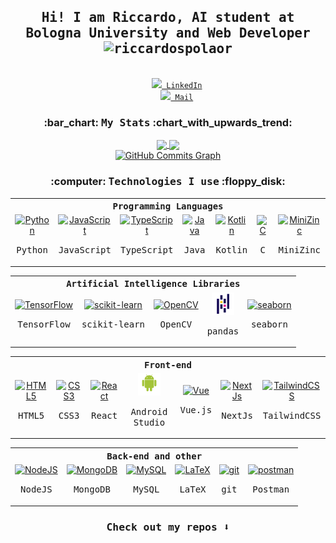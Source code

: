 <h2 align="center"><samp>Hi! I am Riccardo, AI student at Bologna University and Web Developer <img height=16 src="https://komarev.com/ghpvc/?username=riccardospolaor&label=Profile%20views&color=0e75b6&style=flat" alt="riccardospolaor" /></samp></h2>

<div align="center">
<code>
    <a href="https://www.linkedin.com/in/riccardospolaor/" title="LinkedIn Profile"><img width="22" src="https://github.com/zumrudu-anka/zumrudu-anka/blob/master/images/linkedin.svg"> LinkedIn</a></code>
<code>
    <a href="mailto:riccardo.spolaor94@gmail.com" title="Mail"><img width="22" src="https://upload.wikimedia.org/wikipedia/commons/8/8c/Gmail_Icon_%282013-2020%29.svg"> Mail</a></code>
</div>

<h3 align="center"> :bar_chart: <samp>My Stats</samp> :chart_with_upwards_trend: </h3>

<div align=center>
  <a href="https://github.com/RiccardoSpolaor" title="RiccardoSpolaor's GitHub Stats">
    <img height=175 align="center" src="https://github-readme-stats.vercel.app/api?username=RiccardoSpolaor&show_icons=true&theme=gotham">
  </a>
  <a href="https://github.com/RiccardoSpolaor" title="RiccardoSpolaor's most udsed languages">
  <img height=175 align="center" src="https://github-readme-stats.vercel.app/api/top-langs/?username=RiccardoSpolaor&hide=c%23,powershell,css,html,scss&title_color=2aa889&text_color=99d1ce&icon_color=2bbc8a&bg_color=0c1014&langs_count=8&layout=compact" />
  </a>
</div>
<div align="center">
  <a href="http://www.github.com/RiccardoSpolaor">
    <img height=270 src="https://activity-graph.herokuapp.com/graph?username=RiccardoSpolaor&bg_color=000000&color=98d0cd&line=259076&point=29a587&area=true&hide_border=true" alt="GitHub Commits Graph" />
  </a>
</div>

<h3 align="center"> :computer: <samp>Technologies I use</samp> :floppy_disk: </h3>

<table align="center">
  <tr>
    <th colspan="7"><samp>Programming Languages</samp></th>
  </tr>
  <tr>
    <td>
      <div align="center">
        <a href="https://www.python.org/" target="_blank" rel="noreferrer">
          <img src="https://raw.githubusercontent.com/danielcranney/readme-generator/main/public/icons/skills/python-colored.svg" width="36" height="36" alt="Python"/>
        </a>
        <p align="center"><samp>Python</samp></p>
      </div>
    </td>
    <td>           
      <div align="center">
        <a href="https://developer.mozilla.org/en-US/docs/Web/JavaScript" target="_blank" rel="noreferrer">
          <img src="https://raw.githubusercontent.com/danielcranney/readme-generator/main/public/icons/skills/javascript-colored.svg" width="36" height="36" alt="JavaScript"/>
        </a>
        <p align="center"><samp>JavaScript</samp></p>
      </div>
    </td>
    <td>           
      <div align="center">
        <a href="https://www.typescriptlang.org/" target="_blank" rel="noreferrer">
          <img src="https://raw.githubusercontent.com/danielcranney/readme-generator/main/public/icons/skills/typescript-colored.svg" width="36" height="36" alt="TypeScript"/>
      </a>
        <p align="center"><samp>TypeScript</samp></p>
      </div>
    </td>
    <td>           
      <div align="center">
        <a href="https://www.oracle.com/java/" target="_blank" rel="noreferrer">
          <img src="https://raw.githubusercontent.com/danielcranney/readme-generator/main/public/icons/skills/java-colored.svg" width="36" height="36" alt="Java" />
        </a>
        <p align="center"><samp>Java</samp></p>
      </div>
    </td>
    <td>
      <div align="center">
        <a href="https://kotlinlang.org/" target="_blank" rel="noreferrer">
          <img src="https://raw.githubusercontent.com/danielcranney/readme-generator/main/public/icons/skills/kotlin-colored.svg" width="36" height="36" alt="Kotlin"/>
        </a>
        <p align="center"><samp>Kotlin</samp></p>
      </div>
    </td>
    <td>           
      <div align="center">
        <a href="https://docs.microsoft.com/en-us/cpp/?view=msvc-170" target="_blank" rel="noreferrer">
          <img src="https://raw.githubusercontent.com/danielcranney/readme-generator/main/public/icons/skills/c-colored.svg" width="36" height="36" alt="C" />
        </a>
        <p align="center"><samp>C</samp></p>
      </div>
    </td>
    <td>
      <div align="center">
        <a href="https://www.minizinc.org/" target="_blank" rel="noreferrer"> 
          <img src="https://www.minizinc.org/doc-2.5.3/en/static/MiniZn_logo_2.svg" alt="MiniZinc" width="36" height="36"/> 
        </a> 
        <p align="center"><samp>MiniZinc</samp></p>
      </div>
    </td>
  </tr>
</table>

<table align="center">
  <tr>
    <th colspan="7"><samp>Artificial Intelligence Libraries</samp></th>
  </tr>
  <tr>
    <td>
      <div align="center">
        <a href="https://www.tensorflow.org" target="_blank" rel="noreferrer"> 
          <img src="https://www.vectorlogo.zone/logos/tensorflow/tensorflow-icon.svg" alt="TensorFlow" width="36" height="36"/>
        </a> 
        <p align="center"><samp>TensorFlow</samp></p>
      </div>
    </td>
    <td>           
      <div align="center">
        <a href="https://scikit-learn.org/" target="_blank" rel="noreferrer"> 
          <img src="https://upload.wikimedia.org/wikipedia/commons/0/05/Scikit_learn_logo_small.svg" alt="scikit-learn" width="36" height="36"/>
        </a> 
        <p align="center"><samp>scikit-learn</samp></p>
      </div>
    </td>
    <td>           
      <div align="center">
        <a href="https://opencv.org/" target="_blank" rel="noreferrer"> 
          <img src="https://www.vectorlogo.zone/logos/opencv/opencv-icon.svg" alt="OpenCV" width="36" height="36"/> 
        </a> 
        <p align="center"><samp>OpenCV</samp></p>
      </div>
    </td>
    <td>           
      <div align="center">
        <a href="https://pandas.pydata.org/" target="_blank" rel="noreferrer"> 
          <img src="https://raw.githubusercontent.com/devicons/devicon/2ae2a900d2f041da66e950e4d48052658d850630/icons/pandas/pandas-original.svg" alt="pandas" width="36" height="36"/> 
        </a> 
        <p align="center"><samp>pandas</samp></p>
      </div>
    </td>
    <td>
      <div align="center">
        <a href="https://seaborn.pydata.org/" target="_blank" rel="noreferrer"> 
          <img src="https://seaborn.pydata.org/_images/logo-mark-lightbg.svg" alt="seaborn" width="36" height="36"/>
        </a> 
        <p align="center"><samp>seaborn</samp></p>
      </div>
    </td>
  </tr>
</table>


<table align="center">
  <tr>
    <th colspan="7"><samp>Front-end</samp></th>
  </tr>
  <tr>
    <td>
      <div align="center">
        <a href="https://developer.mozilla.org/en-US/docs/Glossary/HTML5" target="_blank" rel="noreferrer">
         <img src="https://raw.githubusercontent.com/danielcranney/readme-generator/main/public/icons/skills/html5-colored.svg" width="36" height="36" alt="HTML5" />
        </a>
        <p align="center"><samp>HTML5</samp></p>
      </div>
    </td>
    <td>
      <div align="center">
        <a href="https://www.w3.org/TR/CSS/#css" target="_blank" rel="noreferrer">
          <img src="https://raw.githubusercontent.com/danielcranney/readme-generator/main/public/icons/skills/css3-colored.svg" width="36" height="36" alt="CSS3" />
        </a>
        <p align="center"><samp>CSS3</samp></p>
      </div>
    </td>
    <td>
      <div align="center">
        <a href="https://reactjs.org/" target="_blank" rel="noreferrer">
          <img src="https://raw.githubusercontent.com/danielcranney/readme-generator/main/public/icons/skills/react-colored.svg" width="36" height="36" alt="React" />          </a>
        <p align="center"><samp>React</samp></p>
      </div>
    </td>
    <td>
      <div align="center">
        <a href="https://developer.android.com" target="_blank" rel="noreferrer"> 
          <img src="https://raw.githubusercontent.com/devicons/devicon/master/icons/android/android-original-wordmark.svg" alt="android" width="36" height="36"/> 
        </a>
        <p align="center"><samp>Android Studio</samp></p>
      </div>
    </td>  
    <td>
      <div align="center">
        <a href="https://vuejs.org/" target="_blank" rel="noreferrer">
          <img src="https://raw.githubusercontent.com/danielcranney/readme-generator/main/public/icons/skills/vuejs-colored.svg" width="36" height="36" alt="Vue" />
        </a>
        <p align="center"><samp>Vue.js</samp></p>
      </div>
    </td>
    <td>
      <div align="center">
        <a href="https://nextjs.org/docs" target="_blank" rel="noreferrer">
          <img src="https://raw.githubusercontent.com/danielcranney/readme-generator/main/public/icons/skills/nextjs-colored.svg" width="36" height="36" alt="NextJs"/>
        </a>
        <p align="center"><samp>NextJs</samp></p>
      </div>
    </td>
    <td>
      <div align="center">
         <a href="https://tailwindcss.com/" target="_blank" rel="noreferrer"><img src="https://raw.githubusercontent.com/danielcranney/readme-generator/main/public/icons/skills/tailwindcss-colored.svg" width="36" height="36" alt="TailwindCSS" />
         </a>
        <p align="center"><samp>TailwindCSS</samp></p>
      </div>
    </td>
  </tr>
</table>

<table align="center">
  <tr>
    <th colspan="6"><samp>Back-end and other</samp></th>
  </tr>
  <tr>
    <td>
      <div align="center">
        <a href="https://nodejs.org/en/" target="_blank" rel="noreferrer">
          <img src="https://raw.githubusercontent.com/danielcranney/readme-generator/main/public/icons/skills/nodejs-colored.svg" width="36" height="36" alt="NodeJS"/>
        </a>
        <p align="center"><samp>NodeJS</samp></p>
      </div>
    </td>
    <td>
      <div align="center">
        <a href="https://www.mongodb.com/" target="_blank" rel="noreferrer">
          <img src="https://raw.githubusercontent.com/danielcranney/readme-generator/main/public/icons/skills/mongodb-colored.svg" width="36" height="36" alt="MongoDB"/>
        </a>
        <p align="center"><samp>MongoDB</samp></p>
      </div>
    </td>
    <td>
      <div align="center">
        <a href="https://www.mysql.com/" target="_blank" rel="noreferrer">
          <img src="https://raw.githubusercontent.com/danielcranney/readme-generator/main/public/icons/skills/mysql-colored.svg" width="36" height="36" alt="MySQL"/>
        </a>
        <p align="center"><samp>MySQL</samp></p>
      </div>
    </td>
    <td>
      <div align="center">
        <a href="https://www.latex-project.org/" target="_blank" rel="noreferrer">
          <img src="https://www.pdfa.org/wp-content/uploads/2021/01/latex-wpv_x200.png" width="36" height="36" alt="LaTeX"/>
        </a>
        <p align="center"><samp>LaTeX</samp></p>
      </div>
    </td>
    <td>
      <div align="center">
        <a href="https://git-scm.com/" target="_blank" rel="noreferrer"> 
          <img src="https://www.vectorlogo.zone/logos/git-scm/git-scm-icon.svg" alt="git" width="36" height="36"/> 
        </a> 
        <p align="center"><samp>git</samp></p>
      </div>
    </td>
    <td>
      <div align="center">
        <a href="https://postman.com" target="_blank" rel="noreferrer"> 
          <img src="https://www.vectorlogo.zone/logos/getpostman/getpostman-icon.svg" alt="postman" width="36" height="36"/> 
        </a>  
        <p align="center"><samp>Postman</samp></p>
      </div>
    </td>
  </tr>
</table>

<h3 align="center"><samp>Check out my repos ⬇️</samp></h3>
